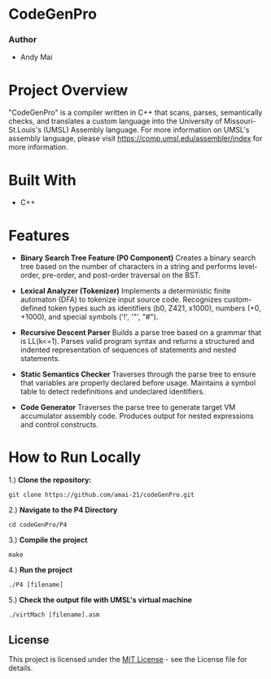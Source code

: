 # CodeGenPro

### Author
 - Andy Mai

# Project Overview

"CodeGenPro" is a compiler written in C++ that scans, parses, semantically checks, and translates a custom language into the University of Missouri-St.Louis's (UMSL) Assembly language. For more information on UMSL's assembly language, please visit https://comp.umsl.edu/assembler/index for more information.

# Built With
 - C++

# Features
- **Binary Search Tree Feature (P0 Component)**
	Creates a binary search tree based on the number of characters in a string and performs level-order, pre-order, and post-order traversal on the BST.

- **Lexical Analyzer (Tokenizer)**
	Implements a deterministic finite automaton (DFA) to tokenize input source code. Recognizes custom-defined token types such as identifiers (b0, Z421, x1000), numbers (+0, +1000), and special symbols ('!', '"', "#").

- **Recursive Descent Parser**
	Builds a parse tree based on a grammar that is LL(k<=1). Parses valid program syntax and returns a structured and indented representation of sequences of statements and nested statements.

- **Static Semantics Checker**
	Traverses through the parse tree to ensure that variables are properly declared before usage. Maintains a symbol table to detect redefinitions and undeclared identifiers.

- **Code Generator**
	Traverses the parse tree to generate target VM accumulator assembly code. Produces output for nested expressions and control constructs.

# How to Run Locally
1.) **Clone the repository:**

	git clone https://github.com/amai-21/codeGenPro.git

2.) **Navigate to the P4 Directory**

	cd codeGenPro/P4

3.) **Compile the project**

	make

4.) **Run the project**

	./P4 [filename]

5.) **Check the output file with UMSL's virtual machine**

	./virtMach [filename].asm 

## License

This project is licensed under the [MIT License](LICENSE) - see the License file for details.



 
